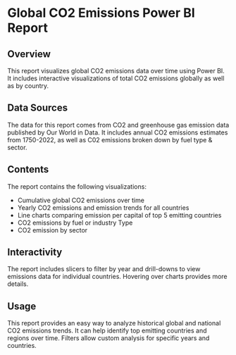 # Global CO2 Emissions Power BI Report

## Overview
This report visualizes global CO2 emissions data over time using Power BI. It includes interactive visualizations of total CO2 emissions globally as well as by country.

## Data Sources
The data for this report comes from CO2 and greenhouse gas emission data published by Our World in Data. It includes annual CO2 emissions estimates from 1750-2022, as well as C02 emissions broken down by fuel type & sector. 

## Contents
The report contains the following visualizations:
- Cumulative global CO2 emissions over time
- Yearly CO2 emissions and emission trends for all countries
- Line charts comparing emission per capital of top 5 emitting countries 
- CO2 emissions by fuel or industry Type
- CO2 emission by sector

## Interactivity
The report includes slicers to filter by year and drill-downs to view emissions data for individual countries. Hovering over charts provides more details.

## Usage
This report provides an easy way to analyze historical global and national CO2 emissions trends. It can help identify top emitting countries and regions over time. Filters allow custom analysis for specific years and countries.